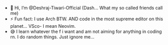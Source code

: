 - 👋 Hi, I’m @Deshraj-Tiwari-Official (Dash... What my so called friends call me)
- ⚡ Fun fact: I use Arch BTW. AND code in the most supreme editor on this planet... VSco- I mean Neovim.
- 😅 I learn whatever the f i want and am not aiming for anything in coding rn. I do random things. Just ignore me...


<!---
Deshraj-Tiwari-Official/Deshraj-Tiwari-Official is a ✨ special ✨ repository because its `README.md` (this file) appears on your GitHub profile.
You can click the Preview link to take a look at your changes.
--->
